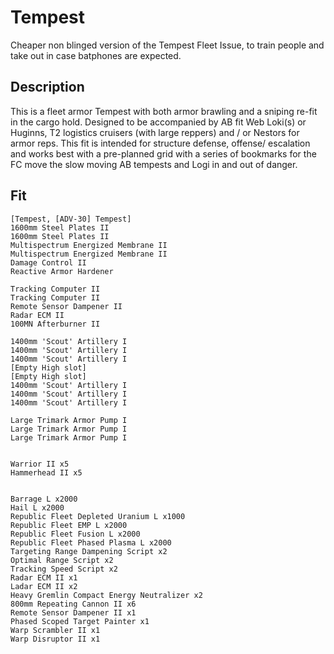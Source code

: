 # Tempest

Cheaper non blinged version of the Tempest Fleet Issue, to train people and take out in case batphones
are expected.

## Description

This is a fleet armor Tempest with both armor brawling and a sniping re-fit in the cargo hold.  Designed to be accompanied by AB fit Web Loki(s) or Huginns, T2 logistics cruisers (with large reppers) and / or Nestors for armor reps.  This fit is intended for structure defense, offense/ escalation and works best with a pre-planned grid with a series of bookmarks for the FC move the slow moving AB tempests and Logi in and out of danger.

## Fit

```
[Tempest, [ADV-30] Tempest]
1600mm Steel Plates II
1600mm Steel Plates II
Multispectrum Energized Membrane II
Multispectrum Energized Membrane II
Damage Control II
Reactive Armor Hardener

Tracking Computer II
Tracking Computer II
Remote Sensor Dampener II
Radar ECM II
100MN Afterburner II

1400mm 'Scout' Artillery I
1400mm 'Scout' Artillery I
1400mm 'Scout' Artillery I
[Empty High slot]
[Empty High slot]
1400mm 'Scout' Artillery I
1400mm 'Scout' Artillery I
1400mm 'Scout' Artillery I

Large Trimark Armor Pump I
Large Trimark Armor Pump I
Large Trimark Armor Pump I


Warrior II x5
Hammerhead II x5


Barrage L x2000
Hail L x2000
Republic Fleet Depleted Uranium L x1000
Republic Fleet EMP L x2000
Republic Fleet Fusion L x2000
Republic Fleet Phased Plasma L x2000
Targeting Range Dampening Script x2
Optimal Range Script x2
Tracking Speed Script x2
Radar ECM II x1
Ladar ECM II x2
Heavy Gremlin Compact Energy Neutralizer x2
800mm Repeating Cannon II x6
Remote Sensor Dampener II x1
Phased Scoped Target Painter x1
Warp Scrambler II x1
Warp Disruptor II x1
```
